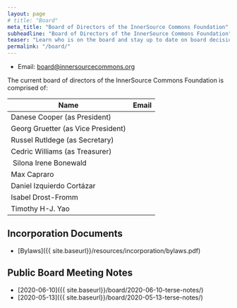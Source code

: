 ```yaml
---
layout: page
# title: "Board"
meta_title: "Board of Directors of the InnerSource Commons Foundation"
subheadline: "Board of Directors of the InnerSource Commons Foundation"
teaser: "Learn who is on the board and stay up to date on board decisions"
permalink: "/board/"
---
```


* Email: <board@innersourcecommons.org>

The current board of directors of the InnerSource Commons Foundation is 
comprised of:

| Name | Email |
|------|-------|
| Danese Cooper (as President) | |
| Georg Gruetter (as Vice President) | |
| Russel Rutldege (as Secretary) | |
| Cedric Williams (as Treasurer) | | 
| Silona Irene Bonewald | | 
| Max Capraro | | | 
| Daniel Izquierdo Cortázar | | 
| Isabel Drost-Fromm | | 
| Timothy H-J. Yao | | 

## Incorporation Documents

- [Bylaws]({{ site.baseurl}}/resources/incorporation/bylaws.pdf)

## Public Board Meeting Notes

- [2020-06-10]({{ site.baseurl}}/board/2020-06-10-terse-notes/)
- [2020-05-13]({{ site.baseurl}}/board/2020-05-13-terse-notes/)

